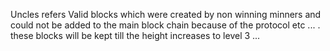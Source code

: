  Uncles refers  Valid blocks which were created by non winning minners and could not be added to the main block chain because of the protocol etc ... . these blocks will be kept till the height increases to level 3 ...

